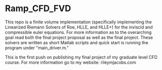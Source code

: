 # Ramp_CFD_FVD
This repo is a finite volume implementation (specifically implementing the Linearized Riemann Solvers of Roe, HLLE, and HLLE+) for the inviscid and compressible euler equations. For more information as to the overarching goal read both the final project proposal as well as the final project. These solvers are written as short Matlab scripts and quick start is running the program under "main_driver.m." 

This is the first push on publishing my final project of my graduate level CFD course. For more information go to my website: rileymjacobs.com


